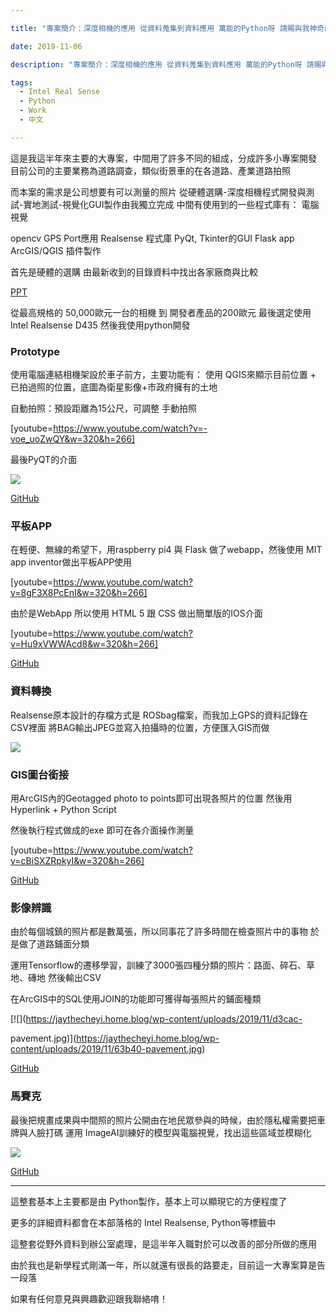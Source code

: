 ```yaml
---

title: "專案簡介：深度相機的應用 從資料蒐集到資料應用 萬能的Python呀 請賜與我神奇的力量！"

date: 2019-11-06

description: "專案簡介：深度相機的應用 從資料蒐集到資料應用 萬能的Python呀 請賜與我神奇的力量！"

tags:
  - Intel Real Sense
  - Python
  - Work
  - 中文

---
```


這是我這半年來主要的大專案，中間用了許多不同的組成，分成許多小專案開發 目前公司的主要業務為道路調查，類似街景車的在各道路、產業道路拍照

而本案的需求是公司想要有可以測量的照片 從硬體選購-深度相機程式開發與測試-實地測試-視覺化GUI製作由我獨立完成 中間有使用到的一些程式庫有： 電腦視覺

opencv GPS Port應用 Realsense 程式庫 PyQt, Tkinter的GUI Flask app ArcGIS/QGIS 插件製作

首先是硬體的選購 由最新收到的目錄資料中找出各家廠商與比較

[PPT](https://drive.google.com/file/d/1KpiWewYsZHRE5Z2T8En6G0_wp_Hl7Rcm/view?usp=sharing)

從最高規格的 50,000歐元一台的相機 到 開發者產品的200歐元 最後選定使用Intel Realsense D435 然後我使用python開發

### Prototype

使用電腦連結相機架設於車子前方，主要功能有： 使用 QGIS來顯示目前位置 + 已拍過照的位置，底圖為衛星影像+市政府擁有的土地

自動拍照：預設距離為15公尺，可調整 手動拍照

[youtube=https://www.youtube.com/watch?v=-voe_uoZwQY&w=320&h=266]

最後PyQT的介面

[![](https://jaythecheyi.home.blog/wp-content/uploads/2019/11/1ac2b-pyqtcam.jpg)](https://jaythecheyi.home.blog/wp-content/uploads/2019/11/65228-pyqtcam.jpg)

[GitHub](https://github.com/soarwing52/RealsensePython)

### 平板APP

在輕便、無線的希望下，用raspberry pi4 與 Flask 做了webapp，然後使用 MIT app inventor做出平板APP使用

[youtube=https://www.youtube.com/watch?v=8gF3X8PcEnI&w=320&h=266]

由於是WebApp 所以使用 HTML 5 跟 CSS 做出簡單版的IOS介面

[youtube=https://www.youtube.com/watch?v=Hu9xVWWAcd8&w=320&h=266]

[GitHub](https://github.com/soarwing52/Remote-Realsense)

### 資料轉換

Realsense原本設計的存檔方式是 ROSbag檔案，而我加上GPS的資料記錄在CSV裡面 將BAG輸出JPEG並寫入拍攝時的位置，方便匯入GIS而做

[![](https://jaythecheyi.home.blog/wp-content/uploads/2019/11/5747f-processor.jpg)](https://jaythecheyi.home.blog/wp-content/uploads/2019/11/5747f-processor.jpg)

### GIS圖台銜接

用ArcGIS內的Geotagged photo to points即可出現各照片的位置 然後用Hyperlink + Python Script

然後執行程式做成的exe 即可在各介面操作測量

[youtube=https://www.youtube.com/watch?v=cBiSXZRpkyI&w=320&h=266]

[GitHub](https://github.com/soarwing52/RealsensePython)

### 影像辨識

由於每個城鎮的照片都是數萬張，所以同事花了許多時間在檢查照片中的事物 於是做了道路鋪面分類

運用Tensorflow的遷移學習，訓練了3000張四種分類的照片：路面、碎石、草地、磚地 然後輸出CSV

在ArcGIS中的SQL使用JOIN的功能即可獲得每張照片的鋪面種類

[![](https://jaythecheyi.home.blog/wp-content/uploads/2019/11/d3cac-

pavement.jpg)](https://jaythecheyi.home.blog/wp-content/uploads/2019/11/63b40-pavement.jpg)

[GitHub](https://github.com/soarwing52/Pavement-Classification)

### 馬賽克

最後把規畫成果與中間照的照片公開由在地民眾參與的時候，由於隱私權需要把車牌與人臉打碼 運用 ImageAI訓練好的模型與電腦視覺，找出這些區域並模糊化

[![](https://jaythecheyi.home.blog/wp-content/uploads/2019/11/c6ba8-0717_005-1172.jpg)](https://jaythecheyi.home.blog/wp-content/uploads/2019/11/4584a-0717_005-1172.jpg)

[GitHub](https://github.com/soarwing52/Blur_for_Privacy)

* * *

這整套基本上主要都是由 Python製作，基本上可以顯現它的方便程度了

更多的詳細資料都會在本部落格的 Intel Realsense, Python等標籤中

這整套從野外資料到辦公室處理，是這半年入職對於可以改善的部分所做的應用

由於我也是新學程式剛滿一年，所以就還有很長的路要走，目前這一大專案算是告一段落

如果有任何意見與興趣歡迎跟我聯絡唷！

